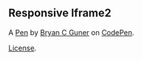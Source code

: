 ## Responsive Iframe2

A [Pen](https://codepen.io/bgoonz/pen/eYRxYoP) by [Bryan C Guner](https://codepen.io/bgoonz) on [CodePen](https://codepen.io).

[License](https://codepen.io/bgoonz/pen/eYRxYoP/license).
